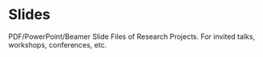 # Slides
PDF/PowerPoint/Beamer Slide Files of Research Projects. For invited talks, workshops, conferences, etc.
